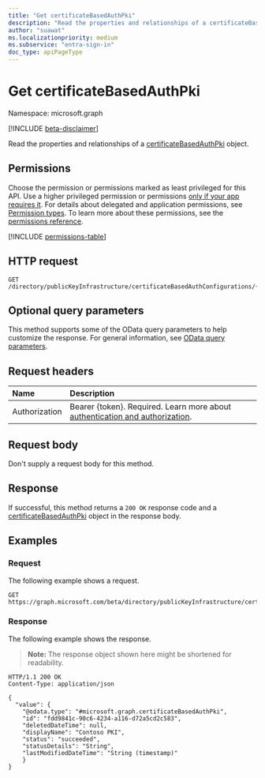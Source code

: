 ```yaml
---
title: "Get certificateBasedAuthPki"
description: "Read the properties and relationships of a certificateBasedAuthPki object."
author: "suawat"
ms.localizationpriority: medium
ms.subservice: "entra-sign-in"
doc_type: apiPageType
---
```


# Get certificateBasedAuthPki

Namespace: microsoft.graph

[!INCLUDE [beta-disclaimer](../../includes/beta-disclaimer.md)]

Read the properties and relationships of a [certificateBasedAuthPki](../resources/certificatebasedauthpki.md) object.

## Permissions

Choose the permission or permissions marked as least privileged for this API. Use a higher privileged permission or permissions [only if your app requires it](/graph/permissions-overview#best-practices-for-using-microsoft-graph-permissions). For details about delegated and application permissions, see [Permission types](/graph/permissions-overview#permission-types). To learn more about these permissions, see the [permissions reference](/graph/permissions-reference).

<!-- {
  "blockType": "permissions",
  "name": "certificatebasedauthpki-get-permissions"
}
-->
[!INCLUDE [permissions-table](../includes/permissions/certificatebasedauthpki-get-permissions.md)]

## HTTP request

<!-- {
  "blockType": "ignored"
}
-->
``` http
GET /directory/publicKeyInfrastructure/certificateBasedAuthConfigurations/{certificateBasedAuthPkiId}
```

## Optional query parameters

This method supports some of the OData query parameters to help customize the response. For general information, see [OData query parameters](/graph/query-parameters).

## Request headers

|Name|Description|
|:---|:---|
|Authorization|Bearer {token}. Required. Learn more about [authentication and authorization](/graph/auth/auth-concepts).|

## Request body

Don't supply a request body for this method.

## Response

If successful, this method returns a `200 OK` response code and a [certificateBasedAuthPki](../resources/certificatebasedauthpki.md) object in the response body.

## Examples

### Request

The following example shows a request.
<!-- {
  "blockType": "request",
  "name": "get_certificatebasedauthpki"
}
-->
``` http
GET https://graph.microsoft.com/beta/directory/publicKeyInfrastructure/certificateBasedAuthConfigurations/{certificateBasedAuthPkiId}
```


### Response

The following example shows the response.
>**Note:** The response object shown here might be shortened for readability.
<!-- {
  "blockType": "response",
  "truncated": true,
  "@odata.type": "microsoft.graph.certificateBasedAuthPki"
}
-->
``` http
HTTP/1.1 200 OK
Content-Type: application/json

{
  "value": {
    "@odata.type": "#microsoft.graph.certificateBasedAuthPki",
    "id": "fdd9841c-90c6-4234-a116-d72a5cd2c583",
    "deletedDateTime": null,
    "displayName": "Contoso PKI",
    "status": "succeeded",
    "statusDetails": "String",
    "lastModifiedDateTime": "String (timestamp)"
    }
}
```

